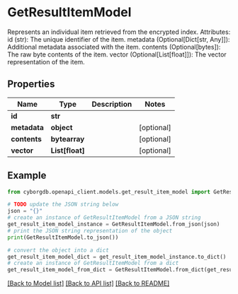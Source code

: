 # GetResultItemModel

Represents an individual item retrieved from the encrypted index.  Attributes:     id (str): The unique identifier of the item.     metadata (Optional[Dict[str, Any]]): Additional metadata associated with the item.     contents (Optional[bytes]): The raw byte contents of the item.     vector (Optional[List[float]]): The vector representation of the item.

## Properties

Name | Type | Description | Notes
------------ | ------------- | ------------- | -------------
**id** | **str** |  | 
**metadata** | **object** |  | [optional] 
**contents** | **bytearray** |  | [optional] 
**vector** | **List[float]** |  | [optional] 

## Example

```python
from cyborgdb.openapi_client.models.get_result_item_model import GetResultItemModel

# TODO update the JSON string below
json = "{}"
# create an instance of GetResultItemModel from a JSON string
get_result_item_model_instance = GetResultItemModel.from_json(json)
# print the JSON string representation of the object
print(GetResultItemModel.to_json())

# convert the object into a dict
get_result_item_model_dict = get_result_item_model_instance.to_dict()
# create an instance of GetResultItemModel from a dict
get_result_item_model_from_dict = GetResultItemModel.from_dict(get_result_item_model_dict)
```
[[Back to Model list]](../README.md#documentation-for-models) [[Back to API list]](../README.md#documentation-for-api-endpoints) [[Back to README]](../README.md)


